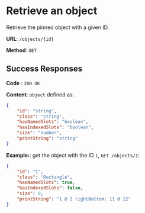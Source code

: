 # Retrieve an object

Retrieve the pinned object with a given ID.

**URL**: `/objects/{id}`

**Method**: `GET`

## Success Responses

**Code** : `200 OK`

**Content**: `object` defined as:

```json
{
	"id": "string",
	"class": "string",
	"hasNamedSlots": "boolean",
	"hasIndexedSlots": "boolean",
	"size": "number",
	"printString": "string"
}
```

**Example:**: get the object with the ID `1`, `GET /objects/1`:

```json
{
	"id": "1",
	"class": "Rectangle",
	"hasNamedSlots": true,
	"hasIndexedSlots": false,
	"size": 0,
	"printString": "1 @ 2 rightBottom: 11 @ 12"
}
```
